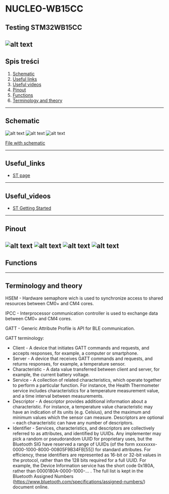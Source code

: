 # NUCLEO-WB15CC

## Testing STM32WB15CC
![alt text](image.png)
---

## Spis treści
1. [Schematic](#Schematic)
2. [Useful links](#Useful_links)
4. [Useful videos](#Useful_videos)
5. [Pinout](#Pinout)
6. [Functions](#Functions)
7. [Terminology and theory](#Terminology_and_theory)
---

## Schematic

![alt text](image-1.png)
![alt text](image-2.png)
![alt text](image-3.png)


[File with schematic](Datasheets/schemat.pdf)

---

## Useful_links

- [ST page](https://www.st.com/en/evaluation-tools/nucleo-wb15cc.html)

---

## Useful_videos

- [ST Getting Started](https://www.youtube.com/watch?v=7_wBH7mTQ2g&list=PLnMKNibPkDnG9JRe2fbOOpVpWY7E4WbJ-&index=1)
---

## Pinout
![alt text](image-5.png)
![alt text](image-4.png)
![alt text](image-6.png)
![alt text](image-7.png)
---

## Functions

---

## Terminology and theory
HSEM - Hardware semaphore wich is used to synchronize access to shared resources between CM0+ and CM4 cores.

IPCC - Interprocessor communication controller is used to exchange data between CM0+ and CM4 cores.

GATT - Generic Attribute Profile is API for BLE communication.

GATT terminology:
- Client - A device that initiates GATT commands and requests, and accepts responses, for example, a computer or smartphone.
- Server - A device that receives GATT commands and requests, and returns responses, for example, a temperature sensor.
- Characteristic - A data value transferred between client and server, for example, the current battery voltage.
- Service - A collection of related characteristics, which operate together to perform a particular function. For instance, the Health Thermometer service includes characteristics for a temperature measurement value, and a time interval between measurements.
- Descriptor - A descriptor provides additional information about a characteristic. For instance, a temperature value characteristic may have an indication of its units (e.g. Celsius), and the maximum and minimum values which the sensor can measure. Descriptors are optional – each characteristic can have any number of descriptors.
- Identifier - Services, characteristics, and descriptors are collectively referred to as attributes, and identified by UUIDs. Any implementer may pick a random or pseudorandom UUID for proprietary uses, but the Bluetooth SIG have reserved a range of UUIDs (of the form xxxxxxxx-0000-1000-8000-00805F9B34FB[55]) for standard attributes. For efficiency, these identifiers are represented as 16-bit or 32-bit values in the protocol, rather than the 128 bits required for a full UUID. For example, the Device Information service has the short code 0x180A, rather than 0000180A-0000-1000-... . The full list is kept in the Bluetooth Assigned Numbers (https://www.bluetooth.com/specifications/assigned-numbers/) document online.
```

